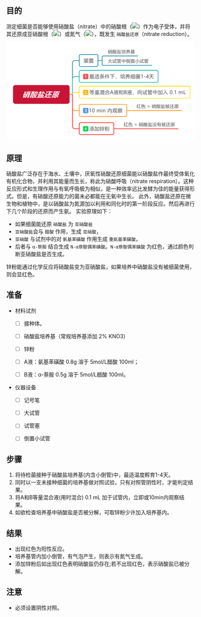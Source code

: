 ## 目的
测定细菌是否能够使用硝酸盐（nitrate）中的硝酸根（![](http://latex.codecogs.com/svg.latex?\\NO_3^-)）作为电子受体，并将其还原成亚硝酸根（![](http://latex.codecogs.com/png.latex?\\NO_3^-)）或氮气（![](http://latex.codecogs.com/svg.latex?\\N_2)），既发生 `硝酸盐还原`（nitrate reduction）。

![](https://github.com/Xeonilian/lab/blob/master/%E9%85%8D%E5%9B%BE/%E7%A1%9D%E9%85%B8%E7%9B%90%E8%BF%98%E5%8E%9F.svg)

## 原理
硝酸盐广泛存在于海水、土壤中，厌氧性硝酸还原细菌能以硝酸盐作最终受体氧化有机化合物，并利用其能量而生长，称此为硝酸呼吸（nitrate respiration）。这种反应形式和生理作用与有氧呼吸极为相似，是一种效率远比发酵为佳的能量获得形式。但是，有硝酸还原能力的菌未必都能在无氧中生长。
此外，硝酸盐还原在微生物和植物中，是以硝酸盐为氮源加以利用和同化时的第一阶段反应。然后再进行下几个阶段的还原而产生氨。
实验原理如下：

* 如果细菌能还原 `硝酸盐` 为 `亚硝酸盐`
* `亚硝酸盐`会与 `醋酸` 作用，生成 `亚硝酸`，
* `亚硝酸` 与试剂中的对 `氨基苯磺酸` 作用生成 `重氮基苯磺酸`，
* 后者与 `α-萘胺` 结合生成 `N-α萘胺偶苯磺酸`。`N-α萘胺偶苯磺酸` 为红色，通过颜色判断亚硝酸盐是否生成。

锌粉能通过化学反应将硝酸盐变为亚硝酸盐，如果培养中硝酸盐没有被细菌使用，则会显红色。

## 准备

* 材料试剂

    - [ ] 接种体。
    - [ ] 硝酸盐培养基（常规培养基添加 2% KNO3）
    - [ ] 锌粉
    - [ ] A液：氨基苯磺酸 0.8g 溶于 5mol/L醋酸 100ml；
    - [ ] B液：α-萘胺 0.5g 溶于 5mol/L醋酸 100ml。


* 仪器设备
    - [ ] 记号笔
    - [ ] 大试管
    - [ ] 试管塞
    - [ ] 倒置小试管


## 步骤
1. 将待检菌接种于硝酸盐培养基(内含小倒管)中，最适温度孵育1-4天。
2. 同时以一支未接种细菌的培养基做对照试验，只有对照管阴性时，才能判定结果。
2. 将A和B等量混合液(用时混合) 0.1 mL 加于试管内，立即或10min内观察结果。
3. 如欲检查培养基中硝酸盐是否被分解，可取锌粉少许加入培养基内。

## 结果
* 出现红色为阳性反应。
* 培养基管内加小倒管，有气泡产生，则表示有氮气生成。
* 添加锌粉后如出现红色表明硝酸盐仍存在;若不出现红色，表示硝酸盐已被分解。

## 注意
* 必须设置阴性对照。
